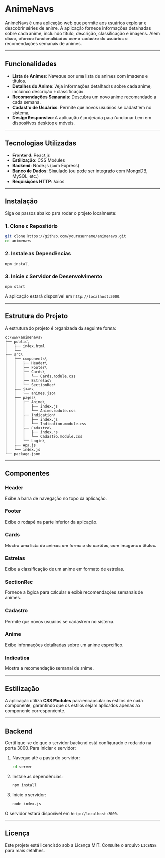 # AnimeNavs

AnimeNavs é uma aplicação web que permite aos usuários explorar e descobrir séries de anime. A aplicação fornece informações detalhadas sobre cada anime, incluindo título, descrição, classificação e imagens. Além disso, oferece funcionalidades como cadastro de usuários e recomendações semanais de animes.

---

## Funcionalidades

- **Lista de Animes**: Navegue por uma lista de animes com imagens e títulos.
- **Detalhes do Anime**: Veja informações detalhadas sobre cada anime, incluindo descrição e classificação.
- **Recomendações Semanais**: Descubra um novo anime recomendado a cada semana.
- **Cadastro de Usuários**: Permite que novos usuários se cadastrem no sistema.
- **Design Responsivo**: A aplicação é projetada para funcionar bem em dispositivos desktop e móveis.

---

## Tecnologias Utilizadas

- **Frontend**: React.js
- **Estilização**: CSS Modules
- **Backend**: Node.js (com Express)
- **Banco de Dados**: Simulado (ou pode ser integrado com MongoDB, MySQL, etc.)
- **Requisições HTTP**: Axios

---

## Instalação

Siga os passos abaixo para rodar o projeto localmente:

### 1. Clone o Repositório
```bash
git clone https://github.com/yourusername/animenavs.git
cd animenavs
```

### 2. Instale as Dependências
```bash
npm install
```

### 3. Inicie o Servidor de Desenvolvimento
```bash
npm start
```

A aplicação estará disponível em `http://localhost:3000`.

---

## Estrutura do Projeto

A estrutura do projeto é organizada da seguinte forma:

```
c:\www\animenavs\
├── public\
│   ├── index.html
│   └── ...
├── src\
│   ├── components\
│   │   ├── Header\
│   │   ├── Footer\
│   │   ├── Cards\
│   │   │   └── Cards.module.css
│   │   ├── Estrelas\
│   │   └── SectionRec\
│   ├── json\
│   │   └── animes.json
│   ├── pages\
│   │   ├── Anime\
│   │   │   ├── index.js
│   │   │   └── Anime.module.css
│   │   ├── Indication\
│   │   │   ├── index.js
│   │   │   └── Indication.module.css
│   │   ├── Cadastro\
│   │   │   ├── index.js
│   │   │   └── Cadastro.module.css
│   │   └── Login\
│   ├── App.js
│   └── index.js
└── package.json
```

---

## Componentes

### Header
Exibe a barra de navegação no topo da aplicação.

### Footer
Exibe o rodapé na parte inferior da aplicação.

### Cards
Mostra uma lista de animes em formato de cartões, com imagens e títulos.

### Estrelas
Exibe a classificação de um anime em formato de estrelas.

### SectionRec
Fornece a lógica para calcular e exibir recomendações semanais de animes.

### Cadastro
Permite que novos usuários se cadastrem no sistema.

### Anime
Exibe informações detalhadas sobre um anime específico.

### Indication
Mostra a recomendação semanal de anime.

---

## Estilização

A aplicação utiliza **CSS Modules** para encapsular os estilos de cada componente, garantindo que os estilos sejam aplicados apenas ao componente correspondente.

---

## Backend

Certifique-se de que o servidor backend está configurado e rodando na porta 3000. Para iniciar o servidor:

1. Navegue até a pasta do servidor:
    ```bash
    cd server
    ```

2. Instale as dependências:
    ```bash
    npm install
    ```

3. Inicie o servidor:
    ```bash
    node index.js
    ```

O servidor estará disponível em `http://localhost:3000`.

---

## Licença

Este projeto está licenciado sob a Licença MIT. Consulte o arquivo `LICENSE` para mais detalhes.
